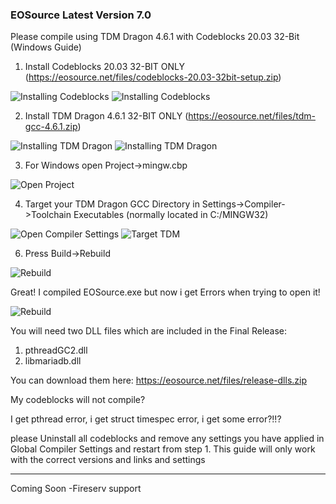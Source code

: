 ### EOSource Latest Version 7.0

Please compile using TDM Dragon 4.6.1 with Codeblocks 20.03 32-Bit (Windows Guide)

1. Install Codeblocks 20.03 32-BIT ONLY
(https://eosource.net/files/codeblocks-20.03-32bit-setup.zip)

![Installing Codeblocks](https://eosource.net/files/codeblocks-setup.png)
![Installing Codeblocks](https://eosource.net/files/codeblocks-setup-2.png)

2. Install TDM Dragon 4.6.1 32-BIT ONLY
(https://eosource.net/files/tdm-gcc-4.6.1.zip)

![Installing TDM Dragon](https://eosource.net/files/tdm-setup.png)
![Installing TDM Dragon](https://eosource.net/files/tdm-setup-2.png)

3. For Windows open Project->mingw.cbp

![Open Project](https://eosource.net/files/project-file.png)

4. Target your TDM Dragon GCC Directory in Settings->Compiler->Toolchain Executables (normally located in C:/MINGW32)

![Open Compiler Settings](https://eosource.net/files/compiler-settings.png)
![Target TDM](https://eosource.net/files/target-tdm.png)


6. Press Build->Rebuild

![Rebuild](https://eosource.net/files/rebuild.png)

Great! I compiled EOSource.exe but now i get Errors when trying to open it!

![Rebuild](https://eosource.net/files/errors.png)

You will need two DLL files which are included in the Final Release:
1. pthreadGC2.dll
2. libmariadb.dll

You can download them here: https://eosource.net/files/release-dlls.zip

My codeblocks will not compile?

I get pthread error, i get struct timespec error, i get some error?!!?

please Uninstall all codeblocks and remove any settings you have applied in Global Compiler Settings and restart from step 1. This guide will only work with the correct versions and links and settings


---
Coming Soon
-Fireserv support

